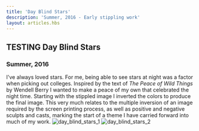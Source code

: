 ```yaml
---
title: 'Day Blind Stars'
description: 'Summer, 2016 - Early stippling work'
layout: articles.hbs
---
```

## TESTING Day Blind Stars
### Summer, 2016

I've always loved stars. For me, being able to see stars at night was a factor when picking out colleges. Inspired by the text of *The Peace of Wild Things* by Wendell Berry I wanted to make a peace of my own that celebrated the night time. Starting with the stippled image I inverted the colors to produce the final image. This very much relates to the multiple inversion of an image required by the screen printing process, as well as positive and negative sculpts and casts, marking the start of a theme I have carried forward into much of my work.
![day_blind_stars_1](https://raw.githubusercontent.com/thomas-williams/portfolio/master/pictures/other/day_blind_stars_1.jpg) ![day_blind_stars_2](https://raw.githubusercontent.com/thomas-williams/portfolio/master/pictures/other/day_blind_stars_2.jpg)